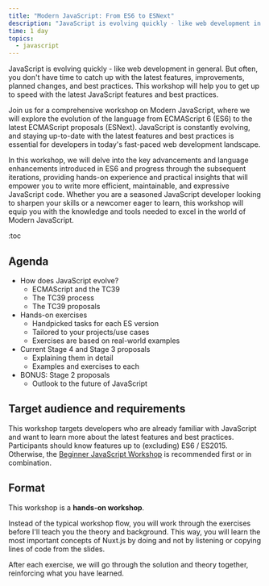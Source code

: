 ```yaml
---
title: "Modern JavaScript: From ES6 to ESNext"
description: "JavaScript is evolving quickly - like web development in general. But often, you don't have time to catch up with the latest features, improvements, planned changes, and best practices. This workshop will help you to get up to speed with the latest JavaScript features and best practices."
time: 1 day
topics:
  - javascript
---
```


JavaScript is evolving quickly - like web development in general. But often, you don't have time to catch up with the latest features, improvements, planned changes, and best practices. This workshop will help you to get up to speed with the latest JavaScript features and best practices.

Join us for a comprehensive workshop on Modern JavaScript, where we will explore the evolution of the language from ECMAScript 6 (ES6) to the latest ECMAScript proposals (ESNext). JavaScript is constantly evolving, and staying up-to-date with the latest features and best practices is essential for developers in today's fast-paced web development landscape.

In this workshop, we will delve into the key advancements and language enhancements introduced in ES6 and progress through the subsequent iterations, providing hands-on experience and practical insights that will empower you to write more efficient, maintainable, and expressive JavaScript code. Whether you are a seasoned JavaScript developer looking to sharpen your skills or a newcomer eager to learn, this workshop will equip you with the knowledge and tools needed to excel in the world of Modern JavaScript.

:toc

## Agenda

* How does JavaScript evolve?
  * ECMAScript and the TC39
  * The TC39 process
  * The TC39 proposals
* Hands-on exercises
  * Handpicked tasks for each ES version
  * Tailored to your projects/use cases
  * Exercises are based on real-world examples
* Current Stage 4 and Stage 3 proposals
  * Explaining them in detail
  * Examples and exercises to each
* BONUS: Stage 2 proposals
  * Outlook to the future of JavaScript

## Target audience and requirements

This workshop targets developers who are already familiar with JavaScript and want to learn more about the latest features and best practices. Participants should know features up to (excluding) ES6 / ES2015. Otherwise, the [Beginner JavaScript Workshop](/workshops/javascript-beginner) is recommended first or in combination.

## Format

This workshop is a **hands-on workshop**.

Instead of the typical workshop flow, you will work through the exercises before I'll teach you the theory and background. This way, you will learn the most important concepts of Nuxt.js by doing and not by listening or copying lines of code from the slides.

After each exercise, we will go through the solution and theory together, reinforcing what you have learned.
